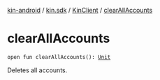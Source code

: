 [kin-android](../../index.md) / [kin.sdk](../index.md) / [KinClient](index.md) / [clearAllAccounts](./clear-all-accounts.md)

# clearAllAccounts

`open fun clearAllAccounts(): `[`Unit`](https://kotlinlang.org/api/latest/jvm/stdlib/kotlin/-unit/index.html)

Deletes all accounts.

